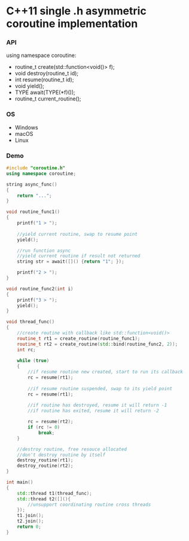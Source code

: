 # C++11 single .h asymmetric coroutine implementation

### API

using namespace coroutine:        
* routine_t create(std::function<void()> f);
* void destroy(routine_t id);
* int resume(routine_t id);
* void yield();
* TYPE await(TYPE(*f)());
* routine_t current_routine();

### OS

* Windows
* macOS
* Linux

### Demo
						
```cpp
#include "coroutine.h"
using namespace coroutine;

string async_func()
{
	return "...";
}

void routine_func1()
{
	printf("1 > ");
	
	//yield current routine, swap to resume point
	yield();

	//run function async
	//yield current routine if result not returned
	string str = await([]() {return "1"; });

	printf("2 > ");
}

void routine_func2(int i)
{
	printf("3 > ");
	yield();
}

void thread_func()
{
	//create routine with callback like std::function<void()>
	routine_t rt1 = create_routine(routine_func1);
	routine_t rt2 = create_routine(std::bind(routine_func2, 2));
	int rc;
	
	while (true)
	{
		//if resume routine new created, start to run its callback
		rc = resume(rt1);
		
		//if resume routine suspended, swap to its yield point
		rc = resume(rt1);
		
		//if routine has destroyed, resume it will return -1
		//if routine has exited, resume it will return -2

		rc = resume(rt2);
		if (rc != 0)
			break;
	}

	//destroy routine, free resouce allocated
	//don't destroy routine by itself
	destroy_routine(rt1);
	destroy_routine(rt2);
}

int main()
{
	std::thread t1(thread_func);
	std::thread t2([](){
		//unsupport coordinating routine cross threads
	});
	t1.join();
	t2.join();
	return 0;
}
```